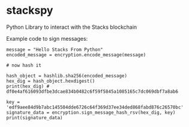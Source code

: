 # stackspy

Python Library to interact with the Stacks blockchain

Example code to sign messages:

```
message = "Hello Stacks From Python"
encoded_message = encryption.encode_message(message)

# now hash it

hash_object = hashlib.sha256(encoded_message)
hex_dig = hash_object.hexdigest()
print(hex_dig) # df0e4af616093dfbe3dcae834b0482c6f59f5845a1085165c7dc069dbf7a8ab6

key = 'edf9aee84d9b7abc145504dde6726c64f369d37ee34ded868fabd876c26570bc'
signature_data = encryption.sign_message_hash_rsv(hex_dig, key)
print(signature_data)
```
